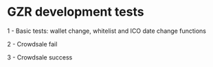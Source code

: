 # GZR development tests

1 - Basic tests: wallet change, whitelist and ICO date change functions

2 - Crowdsale fail

3 - Crowdsale success
